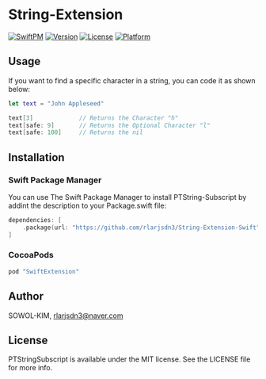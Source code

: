 # String-Extension

[![SwiftPM](https://img.shields.io/badge/SPM-supported-DE5C43.svg?style=flat)](https://swift.org/package-manager/)
[![Version](https://img.shields.io/cocoapods/v/StringExtension.svg?style=flat)](https://cocoapods.org/pods/StringExtension)
[![License](https://img.shields.io/cocoapods/l/StringExtension.svg?style=flat)](https://cocoapods.org/pods/StringExtension)
[![Platform](https://img.shields.io/cocoapods/p/StringExtension.svg?style=flat)](https://cocoapods.org/pods/StringExtension)

## Usage

If you want to find a specific character in a string, you can code it as shown below:

```swift
let text = "John Appleseed"
```

```swift
text[3]             // Returns the Character "h"
text[safe: 9]       // Returns the Optional Character "l"
text[safe: 100]     // Returns the nil
```

## Installation

### Swift Package Manager 

You can use The Swift Package Manager to install PTString-Subscript by addint the description to your Package.swift file:

```swift
dependencies: [
    .package(url: "https://github.com/rlarjsdn3/String-Extension-Swift", from: "0.1.0")
]
```

### CocoaPods

```ruby
pod "SwiftExtension"
```

## Author

SOWOL-KIM, rlarjsdn3@naver.com

## License

PTStringSubscript is available under the MIT license. See the LICENSE file for more info.
